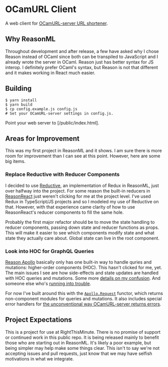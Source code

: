 # OCamURL Client #

A web client for [OCamURL-server URL shortener][ocurl-server].

[ocurl-server]: https://github.com/RightThisMinute/OCamURL-server

## Why ReasonML ##

Throughout development and after release, a few have asked why I chose Reason instead of OCaml since both can be transpiled to JavaScript and I already wrote the server in OCaml. Reason just has better syntax for JS interop. I definitely prefer OCaml's syntax, but Reason is not that different and it makes working in React much easier.

## Building ##

```
$ yarn install
$ yarn build
$ cp config.example.js config.js
# Set your OCamURL-server settings in config.js.
```

Point your web server to [/public/index.html].

## Areas for Improvement ##

This was my first project in ReasonML and it shows. I am sure there is more room for improvement than I can see at this point. However, here are some big items.

### Replace Reductive with Reducer Components ###

I decided to use [Reductive][], an implementation of Redux in ReasonML, just over halfway into the project. For some reason the built-in reducers in [ReasonReact][] just weren't clicking for me at the project level. I've used Redux in TypeScript/JS projects and so I modeled my use of Reductive on that. However, with that experience came clarity of how to use ReasonReact's reducer components to fill the same hole.

Probably the first major refactor should be to move the state handling to reducer components, passing down state and reducer functions as props. This will make it easier to see which components modify state and what state they actually care about. Global state can live in the root component.

[Reductive]: https://github.com/reasonml-community/reductive
[ReasonReact]: https://github.com/reasonml/reason-react


### Look into HOC for GraphQL Queries ###

[Reason Apollo][] basically only has one built-in way to handle quries and mutations: higher-order components (HOC). This hasn't clicked for me, yet. The main issues I see are how side-effects and state updates are handled with HOC queries and mutations. Some more [details on my confusion][my-reasons]. And someone else who's [running into trouble][issue].

For now I've built around this with the [`Apollo.Request`][Apollo.Request] functor, which returns non-component modules for queries and mutations. It also includes special error handlers for [the unconventional way OCamURL-server returns errors][server-err-handling].

[Reason Apollo]: https://github.com/apollographql/reason-apollo
[my-reasons]: https://github.com/apollographql/reason-apollo/pull/6#issuecomment-352019099
[issue]: https://github.com/apollographql/reason-apollo/issues/33
[Apollo.Request]: /src/apollo.re
[server-err-handling]: https://github.com/RightThisMinute/OCamURL-server/tree/ac2c52c54d91e330bd3ca87adcb71e995092e4bf#graphql-error-handling


## Project Expectations ##

This is a project for use at RightThisMinute. There is no promise of support or continued work in this public repo. It is being released mainly to benefit those who are starting out in ReasonML. It's likely a poor example, but being simpler may help make some things clear. This isn't to say we're not accepting issues and pull requests, just know that we may have selfish motivations in what we integrate.